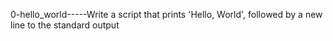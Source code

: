 0-hello_world-----Write a script that prints 'Hello, World', followed by a new line to the standard output